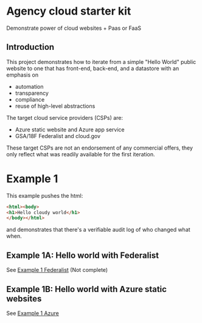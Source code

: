 # Agency cloud starter kit

Demonstrate power of cloud websites + Paas or FaaS

## Introduction

This project demonstrates how to iterate from a simple "Hello World" public website to one that has front-end, back-end, and a datastore with an emphasis on
* automation
* transparency
* compliance
* reuse of high-level abstractions

The target cloud service providers (CSPs) are:

* Azure static website and Azure app service
* GSA/18F Federalist and cloud.gov

These target CSPs are not an endorsement of any commercial offers, they only reflect what was readily available for the first iteration.

# Example 1

This example pushes the html: 

``` html
<html><body>
<h1>Hello cloudy world</h1>
</body></html>
```

and demonstrates that there's a verifiable audit log of who changed what when.

## Example 1A: Hello world with Federalist

See [Example 1 Federalist](./example1-federalist.md) (Not complete)

## Example 1B: Hello world with Azure static websites

See [Example 1 Azure](./example1-azure.md)

